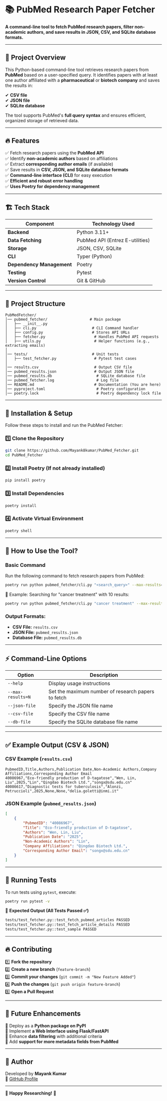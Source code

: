 # 📚 **PubMed Research Paper Fetcher**  
**A command-line tool to fetch PubMed research papers, filter non-academic authors, and save results in JSON, CSV, and SQLite database formats.**  

---

## 🚀 **Project Overview**  
This Python-based command-line tool retrieves research papers from **PubMed** based on a user-specified query. It identifies papers with at least one author affiliated with a **pharmaceutical** or **biotech company** and saves the results in:  

✔ **CSV file**  
✔ **JSON file**  
✔ **SQLite database**  

The tool supports PubMed's **full query syntax** and ensures efficient, organized storage of retrieved data.  

---

## 🔥 **Features**  

✅ Fetch research papers using the **PubMed API**  
✅ Identify **non-academic authors** based on affiliations  
✅ Extract **corresponding author emails** (if available)  
✅ Save results in **CSV, JSON, and SQLite database formats**  
✅ **Command-line interface (CLI)** for easy execution  
✅ **Efficient and robust error handling**  
✅ **Uses Poetry for dependency management**  

---

## 🏗 **Tech Stack**  

| Component        | Technology Used          |
|-----------------|-------------------------|
| **Backend**     | Python 3.11+              |
| **Data Fetching** | PubMed API (Entrez E-utilities) |
| **Storage**     | JSON, CSV, SQLite        |
| **CLI**         | Typer (Python)           |
| **Dependency Management** | Poetry         |
| **Testing**     | Pytest                    |
| **Version Control** | Git & GitHub         |

---

## 📂 **Project Structure**  

```
PubMedFetcher/
│── pubmed_fetcher/                   # Main package
│   ├── __init__.py
│   ├── cli.py                         # CLI Command handler
│   ├── config.py                      # Stores API URLs
│   ├── fetcher.py                      # Handles PubMed API requests
│   ├── utils.py                        # Helper functions (e.g., extracting emails)
│
│── tests/                             # Unit tests
│   ├── test_fetcher.py                 # Pytest test cases
│
│── results.csv                         # Output CSV file
│── pubmed_results.json                 # Output JSON file
│── pubmed_results.db                    # SQLite database file
│── pubmed_fetcher.log                   # Log file
│── README.md                           # Documentation (You are here)
│── pyproject.toml                       # Poetry configuration
│── poetry.lock                          # Poetry dependency lock file
```

---

## 🔧 **Installation & Setup**  

Follow these steps to install and run the PubMed Fetcher:  

### **1️⃣ Clone the Repository**  
```bash
git clone https://github.com/Mayank8kumar/PubMed_Fetcher.git
cd PubMed_Fetcher
```

### **2️⃣ Install Poetry** (If not already installed)  
```bash
pip install poetry
```

### **3️⃣ Install Dependencies**  
```bash
poetry install
```

### **4️⃣ Activate Virtual Environment**  
```bash
poetry shell
```

---

## 🎯 **How to Use the Tool?**  

### **Basic Command**  
Run the following command to fetch research papers from PubMed:  
```bash
poetry run python pubmed_fetcher/cli.py "<search_query>" --max-results=<N>
```

🔹 Example: Searching for "cancer treatment" with 10 results:  
```bash
poetry run python pubmed_fetcher/cli.py "cancer treatment" --max-results=10
```

### **Output Formats:**  
- **CSV File:** `results.csv`  
- **JSON File:** `pubmed_results.json`  
- **Database File:** `pubmed_results.db`  

---

## ⚡ **Command-Line Options**  

| Option              | Description  |
|--------------------|-------------|
| `--help`          | Display usage instructions |
| `--max-results=N` | Set the maximum number of research papers to fetch |
| `--json-file`     | Specify the JSON file name |
| `--csv-file`      | Specify the CSV file name |
| `--db-file`       | Specify the SQLite database file name |

---

## ✅ **Example Output (CSV & JSON)**  

### **CSV Example (`results.csv`)**  
```
PubmedID,Title,Authors,Publication Date,Non-Academic Authors,Company Affiliations,Corresponding Author Email
40086967,"Eco-friendly production of D-tagatose","Wen, Lin, Liu",2025,"Lin","Qingdao Biotech Ltd.","songx@sdu.edu.cn"
40086617,"Diagnostic tests for tuberculosis","Alonzi, Petruccioli",2025,None,None,"delia.goletti@inmi.it"
```

### **JSON Example (`pubmed_results.json`)**  
```json
[
    {
        "PubmedID": "40086967",
        "Title": "Eco-friendly production of D-tagatose",
        "Authors": "Wen, Lin, Liu",
        "Publication Date": "2025",
        "Non-Academic Authors": "Lin",
        "Company Affiliations": "Qingdao Biotech Ltd.",
        "Corresponding Author Email": "songx@sdu.edu.cn"
    }
]
```

---

## 🧪 **Running Tests**  

To run tests using `pytest`, execute:  
```bash
poetry run pytest -v
```

🔹 **Expected Output (All Tests Passed ✅)**  
```bash
tests/test_fetcher.py::test_fetch_pubmed_articles PASSED  
tests/test_fetcher.py::test_fetch_article_details PASSED  
tests/test_fetcher.py::test_sample PASSED  
```

---

## 🔥 **Contributing**  

1️⃣ **Fork the repository**  
2️⃣ **Create a new branch** (`feature-branch`)  
3️⃣ **Commit your changes** (`git commit -m "New Feature Added"`)  
4️⃣ **Push the changes** (`git push origin feature-branch`)  
5️⃣ **Open a Pull Request**  


---

## 🌟 **Future Enhancements**  

🔹 Deploy as a **Python package on PyPI**  
🔹 Implement **a Web Interface using Flask/FastAPI**  
🔹 Enhance **data filtering** with additional criteria  
🔹 Add **support for more metadata fields from PubMed**  

---

## 👤 **Author**  

Developed by **Mayank Kumar**  
🔗 [GitHub Profile](https://github.com/Mayank8kumar)  

---

🚀 **Happy Researching!** 🚀
